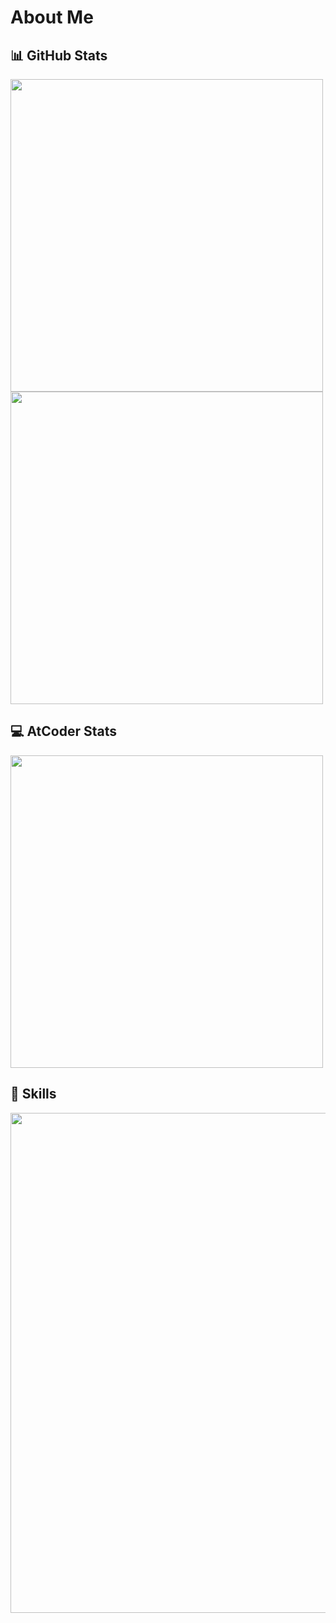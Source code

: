 # About Me

## 📊 GitHub Stats
<img width=500 src="https://github-readme-stats.vercel.app/api?username=tossyhal&show_icons=true&include_all_commits=true&count_private=true"><br>
<img width=500 src="https://github-readme-stats.vercel.app/api/top-langs/?username=tossyhal&layout=compact&card_width=400"><br>

## 💻 AtCoder Stats
<img width=500 src="https://atcoder-readme-stats.vercel.app/stats/tossy2002?show_icons=true&hide=rank">

## 🔧 Skills
<img width=800 src="https://skillicons.dev/icons?i=html,css,js,cpp,py,rust,dart,flutter,django,react,vue,firebase">
